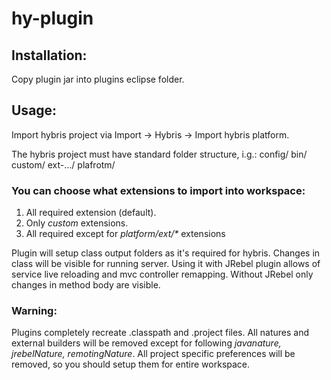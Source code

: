 # hy-plugin
## Installation:
Copy plugin jar into plugins eclipse folder.
## Usage:
Import hybris project via Import -> Hybris -> Import hybris platform.

The hybris project must have standard folder structure, i.g.:
    config/
    bin/
      custom/
      ext-.../
      plafrotm/

### You can choose what extensions to import into workspace:
1. All required extension (default).
2. Only _custom_ extensions.
3. All required except for _platform/ext/*_ extensions

Plugin will setup class output folders as it's required for hybris. Changes in class will be visible for running server. 
Using it with JRebel plugin allows of service live reloading and mvc controller remapping. Without JRebel only changes in method body are visible.

### Warning:
Plugins completely recreate .classpath and .project files. All natures and external builders will be removed except for following _javanature, jrebelNature, remotingNature_. All project specific preferences will be removed, so you should setup them for entire workspace.
